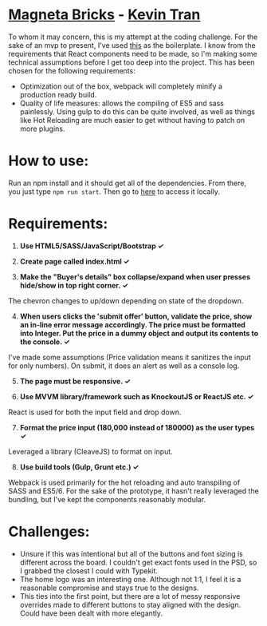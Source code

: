 # [Magneta Bricks](https://kevin-tran.github.io/magenta-bricks/) - [Kevin Tran](https://lifeofkev.in/)

To whom it may concern, this is my attempt at the coding challenge. For the sake of an mvp to present, I've used [this](https://github.com/srinisoundar/react-webpack-babel-kit) as the boilerplate. I know from the requirements that React components need to be made, so I'm making some technical assumptions before I get too deep into the project. This has been chosen for the following requirements:

- Optimization out of the box, webpack will completely minify a production ready build.
- Quality of life measures: allows the compiling of ES5 and sass painlessly. Using gulp to do this can be quite involved, as well as things like Hot Reloading are much easier to get without having to patch on more plugins.

# How to use: 

Run an npm install and it should get all of the dependencies. From there, you just type ```npm run start```. Then go to [here](http://localhost:8080/) to access it locally.

# Requirements: 

1. **Use HTML5/SASS/JavaScript/Bootstrap  ✓**

2. **Create page called index.html ✓**

3. **Make the "Buyer's details" box collapse/expand when user presses hide/show in top right corner. ✓**

The chevron changes to up/down depending on state of the dropdown.

4. **When users clicks the 'submit offer' button, validate the price, show an in-line error message accordingly. The price must be formatted into Integer. Put the price in a dummy object and output its contents to the console. ✓**

I've made some assumptions (Price validation means it sanitizes the input for only numbers). On submit, it does an alert as well as a console log.

5. **The page must be responsive. ✓**

6. **Use MVVM library/framework such as KnockoutJS or ReactJS etc. ✓**

React is used for both the input field and drop down.

7. **Format the price input (180,000 instead of 180000) as the user types ✓**

Leveraged a library (CleaveJS) to format on input.

8. **Use build tools (Gulp, Grunt etc.) ✓**

Webpack is used primarily for the hot reloading and auto transpiling of SASS and ES5/6. For the sake of the prototype, it hasn't really leveraged the bundling, but I've kept the components reasonably modular.

# Challenges: 

- Unsure if this was intentional but all of the buttons and font sizing is different across the board. I couldn't get exact fonts used in the PSD, so I grabbed the closest I could with Typekit. 
- The home logo was an interesting one. Although not 1:1, I feel it is a reasonable compromise and stays true to the designs.
- This ties into the first point, but there are a lot of messy responsive overrides made to different buttons to stay aligned with the design. Could have been dealt with more elegantly.